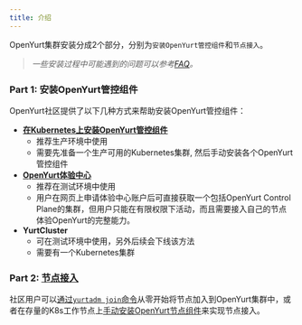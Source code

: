 ```yaml
---
title: 介绍
---
```


OpenYurt集群安装分成2个部分，分别为`安装OpenYurt管控组件`和`节点接入`。

> *一些安装过程中可能遇到的问题可以参考[FAQ](../faq.md)。*

### Part 1: 安装OpenYurt管控组件

OpenYurt社区提供了以下几种方式来帮助安装OpenYurt管控组件：
  - **[在Kubernetes上安装OpenYurt管控组件](./manually-setup.md)**
    - 推荐生产环境中使用
    - 需要先准备一个生产可用的Kubernetes集群, 然后手动安装各个OpenYurt管控组件
  - **[OpenYurt体验中心](./openyurt-experience-center/overview.md)**
    - 推荐在测试环境中使用
    - 用户在网页上申请体验中心账户后可直接获取一个包括OpenYurt Control Plane的集群，但用户只能在有限权限下活动，而且需要接入自己的节点体验OpenYurt的完整能力。
  - **YurtCluster**
    - 可在测试环境中使用，另外后续会下线该方法
    - 需要有一个Kubernetes集群

### Part 2: [节点接入](./yurtadm-join.md)

社区用户可以[通过`yurtadm join`命令](./yurtadm-join.md#1-从零开始把节点加入集群)从零开始将节点加入到OpenYurt集群中，或者在存量的K8s工作节点上[手动安装OpenYurt节点组件](./yurtadm-join.md#2-在存量的k8s节点上安装openyurt-node组件)来实现节点接入。